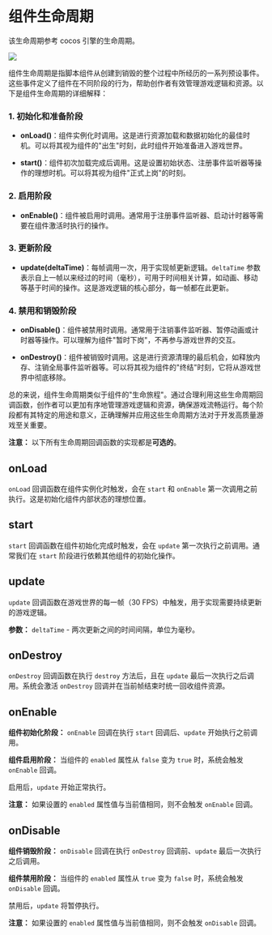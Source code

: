 # 组件生命周期

该生命周期参考 cocos 引擎的生命周期。

![](https://static.codemao.cn/pickduck/SkSU5p821e.svg?hash=Fj7ld7OvQmLlDIGG9EuPM2R0dZW0)

组件生命周期是指脚本组件从创建到销毁的整个过程中所经历的一系列预设事件。这些事件定义了组件在不同阶段的行为，帮助创作者有效管理游戏逻辑和资源。以下是组件生命周期的详细解释：

### 1. 初始化和准备阶段

- **onLoad()**：组件实例化时调用。这是进行资源加载和数据初始化的最佳时机。可以将其视为组件的"出生"时刻，此时组件开始准备进入游戏世界。

- **start()**：组件初次加载完成后调用。这是设置初始状态、注册事件监听器等操作的理想时机。可以将其视为组件"正式上岗"的时刻。

### 2. 启用阶段

- **onEnable()**：组件被启用时调用。通常用于注册事件监听器、启动计时器等需要在组件激活时执行的操作。

### 3. 更新阶段

- **update(deltaTime)**：每帧调用一次，用于实现帧更新逻辑。`deltaTime` 参数表示自上一帧以来经过的时间（毫秒），可用于时间相关计算，如动画、移动等基于时间的操作。这是游戏逻辑的核心部分，每一帧都在此更新。

### 4. 禁用和销毁阶段

- **onDisable()**：组件被禁用时调用。通常用于注销事件监听器、暂停动画或计时器等操作。可以理解为组件"暂时下岗"，不再参与游戏世界的交互。

- **onDestroy()**：组件被销毁时调用。这是进行资源清理的最后机会，如释放内存、注销全局事件监听器等。可以将其视为组件的"终结"时刻，它将从游戏世界中彻底移除。

总的来说，组件生命周期类似于组件的"生命旅程"。通过合理利用这些生命周期回调函数，创作者可以更加有序地管理游戏逻辑和资源，确保游戏流畅运行。每个阶段都有其特定的用途和意义，正确理解并应用这些生命周期方法对于开发高质量游戏至关重要。

**注意：** 以下所有生命周期回调函数的实现都是**可选的**。

## onLoad

`onLoad` 回调函数在组件实例化时触发，会在 `start` 和 `onEnable` 第一次调用之前执行。这是初始化组件内部状态的理想位置。

## start

`start` 回调函数在组件初始化完成时触发，会在 `update` 第一次执行之前调用。通常我们在 `start` 阶段进行依赖其他组件的初始化操作。

## update

`update` 回调函数在游戏世界的每一帧（30 FPS）中触发，用于实现需要持续更新的游戏逻辑。

**参数：** `deltaTime` - 两次更新之间的时间间隔，单位为毫秒。

## onDestroy

`onDestroy` 回调函数在执行 `destroy` 方法后，且在 `update` 最后一次执行之后调用。系统会激活 `onDestroy` 回调并在当前帧结束时统一回收组件资源。

## onEnable

**组件初始化阶段：** `onEnable` 回调在执行 `start` 回调后、`update` 开始执行之前调用。

**组件启用阶段：** 当组件的 `enabled` 属性从 `false` 变为 `true` 时，系统会触发 `onEnable` 回调。

启用后，`update` 开始正常执行。

**注意：** 如果设置的 `enabled` 属性值与当前值相同，则不会触发 `onEnable` 回调。

## onDisable

**组件销毁阶段：** `onDisable` 回调在执行 `onDestroy` 回调前、`update` 最后一次执行之后调用。

**组件禁用阶段：** 当组件的 `enabled` 属性从 `true` 变为 `false` 时，系统会触发 `onDisable` 回调。

禁用后，`update` 将暂停执行。

**注意：** 如果设置的 `enabled` 属性值与当前值相同，则不会触发 `onDisable` 回调。

